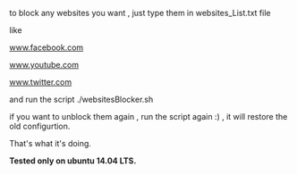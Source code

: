 to block any websites you want , just type them in websites_List.txt file 

like

www.facebook.com

www.youtube.com

www.twitter.com

and run the script ./websitesBlocker.sh


if you want to unblock them again , run the script again :) , it will restore the old configurtion.

That's what it's doing.

**Tested only on ubuntu 14.04 LTS.**
